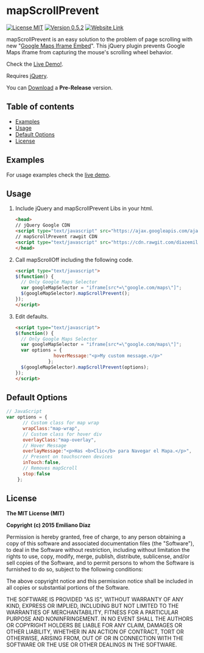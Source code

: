 # mapScrollPrevent
[![License MIT](https://img.shields.io/badge/license-MIT-blue.svg)](https://github.com/diazemiliano/mapScrollPrevent/blob/master/LICENSE)
[![Version  0.5.2](https://img.shields.io/badge/version-0.5.2-orange.svg)](https://github.com/diazemiliano/mapScrollPrevent/releases)
[![Website Link](https://img.shields.io/badge/website-http%3A%2F%2Fdiazemiliano.github.io%2FmapScrollPrevent%2F-lightgrey.svg)](http://diazemiliano.github.io/mapScrollPrevent/)

mapScrollPrevent is an easy solution to the problem of page scrolling with new "[Google Maps Iframe Embed](https://developers.google.com/maps/documentation/embed/guide)".
This jQuery plugin prevents Google Maps iframe from capturing the mouse's scrolling wheel behavior.

Check the [Live Demo!](http://diazemiliano.github.io/mapScrollPrevent).

Requires [jQuery](http://www.jquery.com).

You can [Download](https://github.com/diazemiliano/mapScrollPrevent/releases) a **Pre-Release** version.

## Table of contents
- [Examples](#examples)
- [Usage](#usage)
- [Default Options](#default-options)
- [License](#license)

## Examples
For usage examples check the [live demo](http://diazemiliano.github.io/mapScrollPrevent).

## Usage
1. Include jQuery and mapScrollPrevent Libs in your html.

      ``` html
      <head>
      // jQuery Google CDN
      <script type="text/javascript" src="https://ajax.googleapis.com/ajax/libs/jquery/2.1.3/jquery.min.js?ver=2.1.3"></script>
      // mapScrollPrevent rawgit CDN
      <script type="text/javascript" src="https://cdn.rawgit.com/diazemiliano/mapScrollPrevent/master/mapScrollPrevent.js"></script>
      </head>
      ```

3. Call mapScrollOff including the following code.

      ``` html
      <script type="text/javascript">
      $(function() {
        // Only Google Maps Selector
        var googleMapSelector = "iframe[src*=\"google.com/maps\"]";
        $(googleMapSelector).mapScrollPrevent();
      });
      </script>
      ```

4. Edit defaults.

      ``` html
      <script type="text/javascript">
      $(function() {
        // Only Google Maps Selector
        var googleMapSelector = "iframe[src*=\"google.com/maps\"]";
        var options = {
                    hoverMessage:"<p>My custom message.</p>"
                  };
        $(googleMapSelector).mapScrollPrevent(options);
      });
      </script>
      ```

## Default Options
``` javascript
// JavaScript
var options = {
      // Custom class for map wrap
      wrapClass:"map-wrap",
      // Custom class for hover div
      overlayClass:"map-overlay",
      // Hover Message
      overlayMessage:"<p>Has <b>Clic</b> para Navegar el Mapa.</p>",
      // Present on touchscreen devices
      inTouch:false,
      // Removes mapScroll
      stop:false
    };
```

## License
**The MIT License (MIT)**

**Copyright (c) 2015 Emiliano Díaz**

Permission is hereby granted, free of charge, to any person obtaining a copy
of this software and associated documentation files (the "Software"), to deal
in the Software without restriction, including without limitation the rights
to use, copy, modify, merge, publish, distribute, sublicense, and/or sell
copies of the Software, and to permit persons to whom the Software is
furnished to do so, subject to the following conditions:

The above copyright notice and this permission notice shall be included in all
copies or substantial portions of the Software.

THE SOFTWARE IS PROVIDED "AS IS", WITHOUT WARRANTY OF ANY KIND, EXPRESS OR
IMPLIED, INCLUDING BUT NOT LIMITED TO THE WARRANTIES OF MERCHANTABILITY,
FITNESS FOR A PARTICULAR PURPOSE AND NONINFRINGEMENT. IN NO EVENT SHALL THE
AUTHORS OR COPYRIGHT HOLDERS BE LIABLE FOR ANY CLAIM, DAMAGES OR OTHER
LIABILITY, WHETHER IN AN ACTION OF CONTRACT, TORT OR OTHERWISE, ARISING FROM,
OUT OF OR IN CONNECTION WITH THE SOFTWARE OR THE USE OR OTHER DEALINGS IN THE
SOFTWARE.
